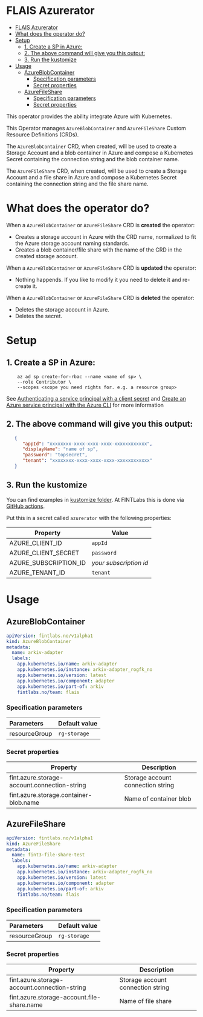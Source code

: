 # FLAIS Azurerator

<!-- TOC -->
* [FLAIS Azurerator](#flais-azurerator)
* [What does the operator do?](#what-does-the-operator-do)
* [Setup](#setup)
  * [1. Create a SP in Azure:](#1-create-a-sp-in-azure-)
  * [2. The above command will give you this output:](#2-the-above-command-will-give-you-this-output-)
  * [3. Run the kustomize](#3-run-the-kustomize)
* [Usage](#usage)
  * [AzureBlobContainer](#azureblobcontainer)
    * [Specification parameters](#specification-parameters)
    * [Secret properties](#secret-properties)
  * [AzureFileShare](#azurefileshare)
    * [Specification parameters](#specification-parameters)
    * [Secret properties](#secret-properties)
<!-- TOC -->

This operator provides the ability integrate Azure with Kubernetes.

This Operator manages `AzureBlobContainer` and `AzureFileShare` Custom Resource Definitions (CRDs).

The `AzureBlobContainer` CRD, when created, will be used to create a Storage Account and a blob container in Azure
and compose a Kubernetes Secret containing the connection string and the blob container name.

The `AzureFileShare` CRD, when created, will be used to create a Storage Account and a file share in Azure
and compose a Kubernetes Secret containing the connection string and the file share name.

# What does the operator do?

When a `AzureBlobContainer` or `AzureFileShare` CRD is **created** the operator:

- Creates a storage account in Azure with the CRD name, normalized to fit the Azure storage account naming standards.
- Creates a blob container/file share with the name of the CRD in the created storage account.

When a `AzureBlobContainer` or `AzureFileShare` CRD is **updated** the operator:

- Nothing happends. If you like to modify it you need to delete it and re-create it.

When a `AzureBlobContainer` or `AzureFileShare` CRD is **deleted** the operator:

- Deletes the storage account in Azure.
- Deletes the secret.

# Setup

## 1. Create a SP in Azure:

````shell
    az ad sp create-for-rbac --name <name of sp> \                                                                                                                                                                
    --role Contributor \
    --scopes <scope you need rights for. e.g. a resource group>
````
See [Authenticating a service principal with a client secret](https://github.com/Azure/azure-sdk-for-java/wiki/Azure-Identity-Examples#authenticating-a-service-principal-with-a-client-secret)
and [Create an Azure service principal with the Azure CLI](https://learn.microsoft.com/en-us/cli/azure/create-an-azure-service-principal-azure-cli)
for more information 

## 2. The above command will give you this output:
````json
   {
      "appId": "xxxxxxxx-xxxx-xxxx-xxxx-xxxxxxxxxxxx",
      "displayName": "name of sp",
      "password": "topsecret",
      "tenant": "xxxxxxxx-xxxx-xxxx-xxxx-xxxxxxxxxxxx"
   }
````

## 3. Run the kustomize 
You can find examples in [kustomize folder](kustomize). 
At FINTLabs this is done via [GitHub actions](.github/workflows).

Put this in a secret called `azurerator` with the following properties:

| Property              | Value                  |
|-----------------------|------------------------|
| AZURE_CLIENT_ID       | `appId`                |
| AZURE_CLIENT_SECRET   | `password`             |
| AZURE_SUBSCRIPTION_ID | _your subscription id_ |
| AZURE_TENANT_ID       | `tenant`               |


# Usage

## AzureBlobContainer

```yaml
apiVersion: fintlabs.no/v1alpha1
kind: AzureBlobContainer
metadata:
  name: arkiv-adapter
  labels:
    app.kubernetes.io/name: arkiv-adapter
    app.kubernetes.io/instance: arkiv-adapter_rogfk_no
    app.kubernetes.io/version: latest
    app.kubernetes.io/component: adapter
    app.kubernetes.io/part-of: arkiv
    fintlabs.no/team: flais
```
### Specification parameters

| Parameters    | Default value |
|:--------------|:--------------|
| resourceGroup | `rg-storage`  |

### Secret properties

| Property                                     | Description                       |
|----------------------------------------------|-----------------------------------|
| fint.azure.storage-account.connection-string | Storage account connection string |
| fint.azure.storage.container-blob.name       | Name of container blob            |

## AzureFileShare

```yaml
apiVersion: fintlabs.no/v1alpha1
kind: AzureFileShare
metadata:
  name: fint3-file-share-test
  labels:
    app.kubernetes.io/name: arkiv-adapter
    app.kubernetes.io/instance: arkiv-adapter_rogfk_no
    app.kubernetes.io/version: latest
    app.kubernetes.io/component: adapter
    app.kubernetes.io/part-of: arkiv
    fintlabs.no/team: flais
```

### Specification parameters

| Parameters    | Default value |
|:--------------|:--------------|
| resourceGroup | `rg-storage`  |

### Secret properties

| Property                                     | Description                       |
|----------------------------------------------|-----------------------------------|
| fint.azure.storage-account.connection-string | Storage account connection string |
| fint.azure.storage-account.file-share.name   | Name of file share                |
